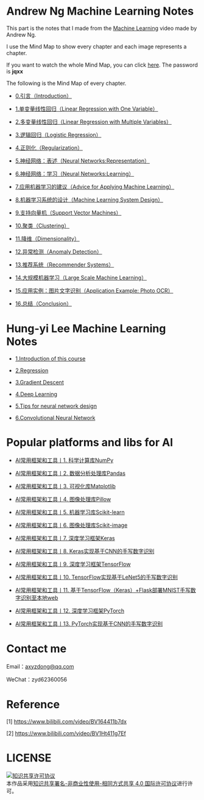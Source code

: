 # Andrew Ng Machine Learning Notes
This part is the notes that I made from the [Machine Learning](https://www.bilibili.com/video/BV164411b7dx?spm_id_from=333.1007.top_right_bar_window_custom_collection.content.click) video made by Andrew Ng.

I use the Mind Map to show every chapter and each image represents a chapter. 

If you want to watch the whole Mind Map, you can click [here](https://www.processon.com/view/link/61ee3ca4e401fd06afbaf517). The password is **jqxx**

The following is the Mind Map of every chapter.

- [0.引言（Introduction）](https://github.com/AXYZdong/Artificial-Intelligence/blob/main/Machine%20Learning/Andrew%20Ng%20Machine%20Learning%20Notes/202204051056628.jpg)

- [1.单变量线性回归（Linear Regression with One Variable）](https://github.com/AXYZdong/Artificial-Intelligence/blob/main/Machine%20Learning/Andrew%20Ng%20Machine%20Learning%20Notes/202204051057479.jpg)

- [2.多变量线性回归（Linear Regression with Multiple Variables）](https://github.com/AXYZdong/Artificial-Intelligence/blob/main/Machine%20Learning/Andrew%20Ng%20Machine%20Learning%20Notes/202204051057480.jpg)

- [3.逻辑回归（Logistic Regression）](https://github.com/AXYZdong/Artificial-Intelligence/blob/main/Machine%20Learning/Andrew%20Ng%20Machine%20Learning%20Notes/202204051057481.jpg)

- [4.正则化（Regularization）](https://github.com/AXYZdong/Artificial-Intelligence/blob/main/Machine%20Learning/Andrew%20Ng%20Machine%20Learning%20Notes/202204051057483.png)

- [5.神经网络：表述（Neural Networks:Representation）](https://github.com/AXYZdong/Artificial-Intelligence/blob/main/Machine%20Learning/Andrew%20Ng%20Machine%20Learning%20Notes/202204051057484.png)

- [6.神经网络：学习（Neural Networks:Learning）](https://github.com/AXYZdong/Artificial-Intelligence/blob/main/Machine%20Learning/Andrew%20Ng%20Machine%20Learning%20Notes/202204051057485.png)

- [7.应用机器学习的建议（Advice for Applying Machine Learning）](https://github.com/AXYZdong/Artificial-Intelligence/blob/main/Machine%20Learning/Andrew%20Ng%20Machine%20Learning%20Notes/202204051057486.png)

- [8.机器学习系统的设计（Machine Learning System Design）](https://github.com/AXYZdong/Artificial-Intelligence/blob/main/Machine%20Learning/Andrew%20Ng%20Machine%20Learning%20Notes/202204051057487.png)

- [9.支持向量机（Support Vector Machines）](https://github.com/AXYZdong/Artificial-Intelligence/blob/main/Machine%20Learning/Andrew%20Ng%20Machine%20Learning%20Notes/202204051057488.png)

- [10.聚类（Clustering）](https://github.com/AXYZdong/Artificial-Intelligence/blob/main/Machine%20Learning/Andrew%20Ng%20Machine%20Learning%20Notes/202204051057489.png)

- [11.降维（Dimensionality）](https://github.com/AXYZdong/Artificial-Intelligence/blob/main/Machine%20Learning/Andrew%20Ng%20Machine%20Learning%20Notes/202204051057490.png)

- [12.异常检测（Anomaly Detection）](https://github.com/AXYZdong/Artificial-Intelligence/blob/main/Machine%20Learning/Andrew%20Ng%20Machine%20Learning%20Notes/202204051057491.png)

- [13.推荐系统（Recommender Systems）](https://github.com/AXYZdong/Artificial-Intelligence/blob/main/Machine%20Learning/Andrew%20Ng%20Machine%20Learning%20Notes/202204051057492.png)

- [14.大规模机器学习（Large Scale Machine Learning）](https://github.com/AXYZdong/Artificial-Intelligence/blob/main/Machine%20Learning/Andrew%20Ng%20Machine%20Learning%20Notes/202204051057493.png)

- [15.应用实例：图片文字识别（Application Example: Photo OCR）](https://github.com/AXYZdong/Artificial-Intelligence/blob/main/Machine%20Learning/Andrew%20Ng%20Machine%20Learning%20Notes/202204051057494.png)

- [16.总结（Conclusion）](https://github.com/AXYZdong/Artificial-Intelligence/blob/main/Machine%20Learning/Andrew%20Ng%20Machine%20Learning%20Notes/202204051057495.png)


# Hung-yi Lee Machine Learning Notes

- [1.Introduction of this course](https://github.com/AXYZdong/Artificial-Intelligence/blob/main/Machine%20Learning/Hung-yi%20Lee%20Machine%20Learning%20Notes/1.%20Introduction%20of%20this%20course.md)

- [2.Regression](https://github.com/AXYZdong/Artificial-Intelligence/blob/main/Machine%20Learning/Hung-yi%20Lee%20Machine%20Learning%20Notes/2.%20Regression.md)

- [3.Gradient Descent](https://github.com/AXYZdong/Artificial-Intelligence/blob/main/Machine%20Learning/Hung-yi%20Lee%20Machine%20Learning%20Notes/3.%20Gradient%20Descent.md)

- [4.Deep Learning](https://github.com/AXYZdong/Artificial-Intelligence/blob/main/Machine%20Learning/Hung-yi%20Lee%20Machine%20Learning%20Notes/4.%20Deep%20Learning.md)

- [5.Tips for neural network design](https://github.com/AXYZdong/Artificial-Intelligence/blob/main/Machine%20Learning/Hung-yi%20Lee%20Machine%20Learning%20Notes/5.%20Tips%20for%20neural%20network%20design.md)

- [6.Convolutional Neural Network](https://github.com/AXYZdong/Artificial-Intelligence/blob/main/Machine%20Learning/Hung-yi%20Lee%20Machine%20Learning%20Notes/6.%20Convolutional%20Neural%20Network.md)

# Popular platforms and libs for AI

- [AI常用框架和工具丨1. 科学计算库NumPy](https://github.com/AXYZdong/Artificial-Intelligence/blob/main/Popular%20platforms%20and%20libs%20for%20AI/AI%E5%B8%B8%E7%94%A8%E6%A1%86%E6%9E%B6%E5%92%8C%E5%B7%A5%E5%85%B7%E4%B8%A81.%20%E7%A7%91%E5%AD%A6%E8%AE%A1%E7%AE%97%E5%BA%93NumPy.md)

- [AI常用框架和工具丨2. 数据分析处理库Pandas](https://github.com/AXYZdong/Artificial-Intelligence/blob/main/Popular%20platforms%20and%20libs%20for%20AI/AI%E5%B8%B8%E7%94%A8%E6%A1%86%E6%9E%B6%E5%92%8C%E5%B7%A5%E5%85%B7%E4%B8%A82.%20%E6%95%B0%E6%8D%AE%E5%88%86%E6%9E%90%E5%A4%84%E7%90%86%E5%BA%93Pandas.md)

- [AI常用框架和工具丨3. 可视化库Matplotlib](https://github.com/AXYZdong/Artificial-Intelligence/blob/main/Popular%20platforms%20and%20libs%20for%20AI/AI%E5%B8%B8%E7%94%A8%E6%A1%86%E6%9E%B6%E5%92%8C%E5%B7%A5%E5%85%B7%E4%B8%A83.%20%E5%8F%AF%E8%A7%86%E5%8C%96%E5%BA%93Matplotlib.md)

- [AI常用框架和工具丨4. 图像处理库Pillow](https://github.com/AXYZdong/Artificial-Intelligence/blob/main/Popular%20platforms%20and%20libs%20for%20AI/AI%E5%B8%B8%E7%94%A8%E6%A1%86%E6%9E%B6%E5%92%8C%E5%B7%A5%E5%85%B7%E4%B8%A84.%20%E5%9B%BE%E5%83%8F%E5%A4%84%E7%90%86%E5%BA%93Pillow.md)

- [AI常用框架和工具丨5. 机器学习库Scikit-learn](https://github.com/AXYZdong/Artificial-Intelligence/blob/main/Popular%20platforms%20and%20libs%20for%20AI/AI%E5%B8%B8%E7%94%A8%E6%A1%86%E6%9E%B6%E5%92%8C%E5%B7%A5%E5%85%B7%E4%B8%A85.%20%E6%9C%BA%E5%99%A8%E5%AD%A6%E4%B9%A0%E5%BA%93Scikit-learn.md)

- [AI常用框架和工具丨6. 图像处理库Scikit-image](https://github.com/AXYZdong/Artificial-Intelligence/blob/main/Popular%20platforms%20and%20libs%20for%20AI/AI%E5%B8%B8%E7%94%A8%E6%A1%86%E6%9E%B6%E5%92%8C%E5%B7%A5%E5%85%B7%E4%B8%A86.%20%E5%9B%BE%E5%83%8F%E5%A4%84%E7%90%86%E5%BA%93Scikit-image.md)

- [AI常用框架和工具丨7. 深度学习框架Keras](https://github.com/AXYZdong/Artificial-Intelligence/blob/main/Popular%20platforms%20and%20libs%20for%20AI/AI%E5%B8%B8%E7%94%A8%E6%A1%86%E6%9E%B6%E5%92%8C%E5%B7%A5%E5%85%B7%E4%B8%A87.%20%E6%B7%B1%E5%BA%A6%E5%AD%A6%E4%B9%A0%E6%A1%86%E6%9E%B6Keras.md)

- [AI常用框架和工具丨8. Keras实现基于CNN的手写数字识别](https://github.com/AXYZdong/Artificial-Intelligence/blob/main/Popular%20platforms%20and%20libs%20for%20AI/AI%E5%B8%B8%E7%94%A8%E6%A1%86%E6%9E%B6%E5%92%8C%E5%B7%A5%E5%85%B7%E4%B8%A88.%20Keras%E5%AE%9E%E7%8E%B0%E5%9F%BA%E4%BA%8ECNN%E7%9A%84%E6%89%8B%E5%86%99%E6%95%B0%E5%AD%97%E8%AF%86%E5%88%AB.md)

- [AI常用框架和工具丨9. 深度学习框架TensorFlow](https://github.com/AXYZdong/Artificial-Intelligence/blob/main/Popular%20platforms%20and%20libs%20for%20AI/AI%E5%B8%B8%E7%94%A8%E6%A1%86%E6%9E%B6%E5%92%8C%E5%B7%A5%E5%85%B7%E4%B8%A89.%20%E6%B7%B1%E5%BA%A6%E5%AD%A6%E4%B9%A0%E6%A1%86%E6%9E%B6TensorFlow.md)

- [AI常用框架和工具丨10. TensorFlow实现基于LeNet5的手写数字识别](https://github.com/AXYZdong/Artificial-Intelligence/blob/main/Popular%20platforms%20and%20libs%20for%20AI/AI%E5%B8%B8%E7%94%A8%E6%A1%86%E6%9E%B6%E5%92%8C%E5%B7%A5%E5%85%B7%E4%B8%A810.%20TensorFlow%E5%AE%9E%E7%8E%B0%E5%9F%BA%E4%BA%8ELeNet5%E7%9A%84%E6%89%8B%E5%86%99%E6%95%B0%E5%AD%97%E8%AF%86%E5%88%AB.md)

- [AI常用框架和工具丨11. 基于TensorFlow（Keras）+Flask部署MNIST手写数字识别至本地web](https://github.com/AXYZdong/Artificial-Intelligence/blob/main/Popular%20platforms%20and%20libs%20for%20AI/AI%E5%B8%B8%E7%94%A8%E6%A1%86%E6%9E%B6%E5%92%8C%E5%B7%A5%E5%85%B7%E4%B8%A811.%20%E5%9F%BA%E4%BA%8ETensorFlow%EF%BC%88Keras%EF%BC%89%2BFlask%E9%83%A8%E7%BD%B2MNIST%E6%89%8B%E5%86%99%E6%95%B0%E5%AD%97%E8%AF%86%E5%88%AB%E8%87%B3%E6%9C%AC%E5%9C%B0web.md)

- [AI常用框架和工具丨12. 深度学习框架PyTorch](https://github.com/AXYZdong/Artificial-Intelligence/blob/main/Popular%20platforms%20and%20libs%20for%20AI/AI%E5%B8%B8%E7%94%A8%E6%A1%86%E6%9E%B6%E5%92%8C%E5%B7%A5%E5%85%B7%E4%B8%A812.%20%E6%B7%B1%E5%BA%A6%E5%AD%A6%E4%B9%A0%E6%A1%86%E6%9E%B6PyTorch.md)

- [AI常用框架和工具丨13. PyTorch实现基于CNN的手写数字识别](https://github.com/AXYZdong/Artificial-Intelligence/blob/main/Popular%20platforms%20and%20libs%20for%20AI/AI%E5%B8%B8%E7%94%A8%E6%A1%86%E6%9E%B6%E5%92%8C%E5%B7%A5%E5%85%B7%E4%B8%A813.%20PyTorch%E5%AE%9E%E7%8E%B0%E5%9F%BA%E4%BA%8ECNN%E7%9A%84%E6%89%8B%E5%86%99%E6%95%B0%E5%AD%97%E8%AF%86%E5%88%AB.md)


# Contact me

Email：axyzdong@qq.com

WeChat：zyd62360056

# Reference

[1] https://www.bilibili.com/video/BV164411b7dx

[2] https://www.bilibili.com/video/BV1Ht411g7Ef

# LICENSE
<a rel="license" href="http://creativecommons.org/licenses/by-nc-sa/4.0/"><img alt="知识共享许可协议" style="border-width:0" src="https://img.shields.io/badge/license-CC%20BY--NC--SA%204.0-lightgrey" /></a><br />本作品采用<a rel="license" href="http://creativecommons.org/licenses/by-nc-sa/4.0/">知识共享署名-非商业性使用-相同方式共享 4.0 国际许可协议</a>进行许可。
